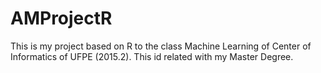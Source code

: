 # AMProjectR
This is my project based on R to the class Machine Learning of Center of Informatics of UFPE (2015.2).
This id related with my Master Degree.

